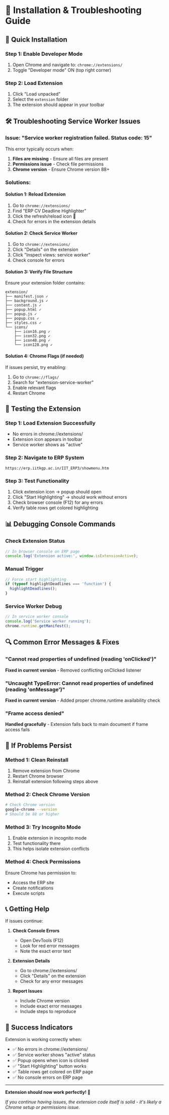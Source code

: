 # 🔧 Installation & Troubleshooting Guide

## 🚀 Quick Installation

### Step 1: Enable Developer Mode
1. Open Chrome and navigate to: `chrome://extensions/`
2. Toggle "Developer mode" ON (top right corner)

### Step 2: Load Extension
1. Click "Load unpacked"
2. Select the `extension` folder
3. The extension should appear in your toolbar

## 🛠️ Troubleshooting Service Worker Issues

### Issue: "Service worker registration failed. Status code: 15"

This error typically occurs when:
1. **Files are missing** - Ensure all files are present
2. **Permissions issue** - Check file permissions
3. **Chrome version** - Ensure Chrome version 88+ 

### Solutions:

#### Solution 1: Reload Extension
1. Go to `chrome://extensions/`
2. Find "ERP CV Deadline Highlighter"
3. Click the refresh/reload icon 🔄
4. Check for errors in the extension details

#### Solution 2: Check Service Worker
1. Go to `chrome://extensions/`
2. Click "Details" on the extension
3. Click "Inspect views: service worker"
4. Check console for errors

#### Solution 3: Verify File Structure
Ensure your extension folder contains:
```
extension/
├── manifest.json ✓
├── background.js ✓
├── content.js ✓
├── popup.html ✓
├── popup.js ✓
├── popup.css ✓
├── styles.css ✓
└── icons/
    ├── icon16.png ✓
    ├── icon32.png ✓
    ├── icon48.png ✓
    └── icon128.png ✓
```

#### Solution 4: Chrome Flags (if needed)
If issues persist, try enabling:
1. Go to `chrome://flags/`
2. Search for "extension-service-worker"
3. Enable relevant flags
4. Restart Chrome

## 🧪 Testing the Extension

### Step 1: Load Extension Successfully
- No errors in chrome://extensions/
- Extension icon appears in toolbar
- Service worker shows as "active"

### Step 2: Navigate to ERP System
```
https://erp.iitkgp.ac.in/IIT_ERP3/showmenu.htm
```

### Step 3: Test Functionality
1. Click extension icon → popup should open
2. Click "Start Highlighting" → should work without errors
3. Check browser console (F12) for any errors
4. Verify table rows get colored highlighting

## 📊 Debugging Console Commands

### Check Extension Status
```javascript
// In browser console on ERP page
console.log('Extension active:', window.isExtensionActive);
```

### Manual Trigger
```javascript
// Force start highlighting
if (typeof highlightDeadlines === 'function') {
  highlightDeadlines();
}
```

### Service Worker Debug
```javascript
// In service worker console
console.log('Service worker running');
chrome.runtime.getManifest();
```

## 🔍 Common Error Messages & Fixes

### "Cannot read properties of undefined (reading 'onClicked')"
**Fixed in current version** - Removed conflicting onClicked listener

### "Uncaught TypeError: Cannot read properties of undefined (reading 'onMessage')"
**Fixed in current version** - Added proper chrome.runtime availability check

### "Frame access denied"
**Handled gracefully** - Extension falls back to main document if frame access fails

## 🚨 If Problems Persist

### Method 1: Clean Reinstall
1. Remove extension from Chrome
2. Restart Chrome browser
3. Reinstall extension following steps above

### Method 2: Check Chrome Version
```bash
# Check Chrome version
google-chrome --version
# Should be 88 or higher
```

### Method 3: Try Incognito Mode
1. Enable extension in incognito mode
2. Test functionality there
3. This helps isolate extension conflicts

### Method 4: Check Permissions
Ensure Chrome has permission to:
- Access the ERP site
- Create notifications
- Execute scripts

## 📞 Getting Help

If issues continue:

1. **Check Console Errors**
   - Open DevTools (F12)
   - Look for red error messages
   - Note the exact error text

2. **Extension Details**
   - Go to chrome://extensions/
   - Click "Details" on the extension
   - Check for any error messages

3. **Report Issues**
   - Include Chrome version
   - Include exact error messages
   - Include steps to reproduce

## 🎯 Success Indicators

Extension is working correctly when:
- ✅ No errors in chrome://extensions/
- ✅ Service worker shows "active" status
- ✅ Popup opens when icon is clicked
- ✅ "Start Highlighting" button works
- ✅ Table rows get colored on ERP page
- ✅ No console errors on ERP page

---

**Extension should now work perfectly! 🎉**

*If you continue having issues, the extension code itself is solid - it's likely a Chrome setup or permissions issue.*
